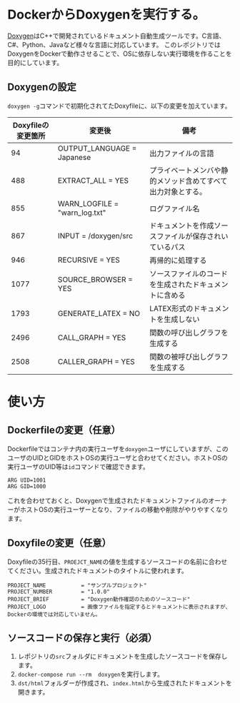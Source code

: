 # DockerからDoxygenを実行する。
[Doxygen](https://www.doxygen.nl/index.html)はC++で開発されているドキュメント自動生成ツールです。C言語、C#、Python、Javaなど様々な言語に対応しています。
このレポジトリではDoxygenをDockerで動作させることで、OSに依存しない実行環境を作ることを目的にしています。

## Doxygenの設定
`doxygen -g`コマンドで初期化されてたDoxyfileに、以下の変更を加えています。

|Doxyfileの変更箇所|変更後|備考|
|------------|----|----|
|94|OUTPUT_LANGUAGE = Japanese|出力ファイルの言語|
|488|EXTRACT_ALL            = YES|プライベートメンバや静的メソッド含めてすべて出力対象とする。|
|855|WARN_LOGFILE           = "warn_log.txt"|ログファイル名|
|867|INPUT                  = /doxygen/src|ドキュメントを作成ソースファイルが保存されいているパス|
|946|RECURSIVE              = YES|再帰的に処理する|
|1077|SOURCE_BROWSER         = YES|ソースファイルのコードを生成されたドキュメントに含める|
|1793|GENERATE_LATEX         = NO|LATEX形式のドキュメントを生成しない|
|2496|CALL_GRAPH             = YES|関数の呼び出しグラフを生成する|
|2508|CALLER_GRAPH           = YES|関数の被呼び出しグラフを生成する|

# 使い方
## Dockerfileの変更（任意）
Dockerfileではコンテナ内の実行ユーザを`doxygen`ユーザにしていますが、このユーザのUIDとGIDをホストOSの実行ユーザと合わせてください。ホストOSの実行ユーザのUID等は`id`コマンドで確認できます。

```
ARG UID=1001
ARG GID=1000
```
これを合わせておくと、Doxygenで生成されたドキュメントファイルのオーナーがホストOSの実行ユーザーとなり、ファイルの移動や削除がやりやすくなります。

## Doxyfileの変更（任意）
Doxyfileの35行目、`PROEJCT_NAME`の値を生成するソースコードの名前に合わせてください。生成されたドキュメントのタイトルに使われます。

```
PROJECT_NAME           = "サンプルプロジェクト"
PROJECT_NUMBER         = "1.0.0"
PROJECT_BRIEF          = "Doxygen動作確認のためのソースコード"
PROJECT_LOGO           = 画像ファイルを指定するとドキュメントに表示されますが、Dockerの環境では対応していません。
```

## ソースコードの保存と実行（必須）
1. レポジトリの`src`フォルダにドキュメントを生成したソースコードを保存します。
2. `docker-compose run --rm  doxygen`を実行します。
3. `dst/html`フォルダーが作成され、`index.html`から生成されたドキュメントを開きます。

